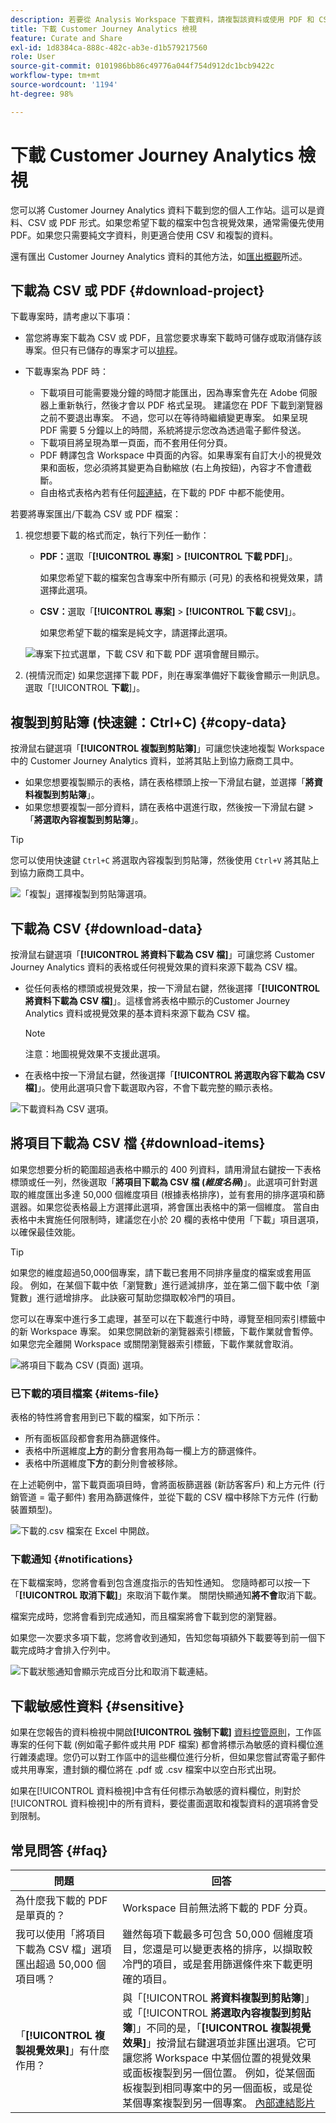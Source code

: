 ```yaml
---
description: 若要從 Analysis Workspace 下載資料，請複製該資料或使用 PDF 和 CSV 格式。
title: 下載 Customer Journey Analytics 檢視
feature: Curate and Share
exl-id: 1d8384ca-888c-482c-ab3e-d1b579217560
role: User
source-git-commit: 0101986bb86c49776a044f754d912dc1bcb9422c
workflow-type: tm+mt
source-wordcount: '1194'
ht-degree: 98%

---
```


# 下載 Customer Journey Analytics 檢視

您可以將 Customer Journey Analytics 資料下載到您的個人工作站。這可以是資料、CSV 或 PDF 形式。如果您希望下載的檔案中包含視覺效果，通常需優先使用 PDF。如果您只需要純文字資料，則更適合使用 CSV 和複製的資料。

還有匯出 Customer Journey Analytics 資料的其他方法，如[匯出概觀](/help/analysis-workspace/export/export-project-overview.md)所述。

##  下載為 CSV 或 PDF {#download-project}

下載專案時，請考慮以下事項：

* 當您將專案下載為 CSV 或 PDF，且當您要求專案下載時可儲存或取消儲存該專案。但只有已儲存的專案才可以[排程](/help/analysis-workspace/export/t-schedule-report.md)。

* 下載專案為 PDF 時：
   * 下載項目可能需要幾分鐘的時間才能匯出，因為專案會先在 Adobe 伺服器上重新執行，然後才會以 PDF 格式呈現。 建議您在 PDF 下載到瀏覽器之前不要退出專案。 不過，您可以在等待時繼續變更專案。 如果呈現 PDF 需要 5 分鐘以上的時間，系統將提示您改為透過電子郵件發送。
   * 下載項目將呈現為單一頁面，而不套用任何分頁。
   * PDF 轉譯包含 Workspace 中頁面的內容。如果專案有自訂大小的視覺效果和面板，您必須將其變更為自動縮放 (右上角按鈕)，內容才不會遭截斷。
   * 自由格式表格內若有任何[超連結](/help/analysis-workspace/visualizations/freeform-table/freeform-table-hyperlinks.md)，在下載的 PDF 中都不能使用。

若要將專案匯出/下載為 CSV 或 PDF 檔案：

1. 視您想要下載的格式而定，執行下列任一動作：

   * **PDF：**&#x200B;選取「**[!UICONTROL 專案]** > **[!UICONTROL 下載 PDF]**」。

     如果您希望下載的檔案包含專案中所有顯示 (可見) 的表格和視覺效果，請選擇此選項。

   * **CSV：**&#x200B;選取「**[!UICONTROL 專案]** > **[!UICONTROL 下載 CSV]**」。

     如果您希望下載的檔案是純文字，請選擇此選項。

   ![專案下拉式選單，下載 CSV 和下載 PDF 選項會醒目顯示。](assets/download-project.png)

1. (視情況而定) 如果您選擇下載 PDF，則在專案準備好下載後會顯示一則訊息。選取「[!UICONTROL **下載**]」。

## 複製到剪貼簿 (快速鍵：Ctrl+C) {#copy-data}

按滑鼠右鍵選項「**[!UICONTROL 複製到剪貼簿]**」可讓您快速地複製 Workspace 中的 Customer Journey Analytics 資料，並將其貼上到協力廠商工具中。

* 如果您想要複製顯示的表格，請在表格標頭上按一下滑鼠右鍵，並選擇「**將資料複製到剪貼簿**」。
* 如果您想要複製一部分資料，請在表格中選進行取，然後按一下滑鼠右鍵 >「**將選取內容複製到剪貼簿**」。

>[!TIP]
>
>您可以使用快速鍵 `Ctrl+C` 將選取內容複製到剪貼簿，然後使用 `Ctrl+V` 將其貼上到協力廠商工具中。


![「複製」選擇複製到剪貼簿選項。 ](assets/copy-selection.png)

## 下載為 CSV {#download-data}

按滑鼠右鍵選項「**[!UICONTROL 將資料下載為 CSV 檔]**」可讓您將 Customer Journey Analytics 資料的表格或任何視覺效果的資料來源下載為 CSV 檔。

* 從任何表格的標頭或視覺效果，按一下滑鼠右鍵，然後選擇「**[!UICONTROL 將資料下載為 CSV 檔]**」。這樣會將表格中顯示的Customer Journey Analytics 資料或視覺效果的基本資料來源下載為 CSV 檔。

  >[!NOTE]
  >
  >  注意：地圖視覺效果不支援此選項。


* 在表格中按一下滑鼠右鍵，然後選擇「**[!UICONTROL 將選取內容下載為 CSV 檔]**」。使用此選項只會下載選取內容，不會下載完整的顯示表格。

![下載資料為 CSV 選項。](assets/download-data-viz.png)

## 將項目下載為 CSV 檔 {#download-items}

如果您想要分析的範圍超過表格中顯示的 400 列資料，請用滑鼠右鍵按一下表格標頭或任一列，然後選取「**將項目下載為 CSV 檔 (_維度名稱_)**」。此選項可針對選取的維度匯出多達 50,000 個維度項目 (根據表格排序)，並有套用的排序選項和篩選器。如果您從表格最上方選擇此選項，將會匯出表格中的第一個維度。 當自由表格中未實施任何限制時，建議您在小於 20 欄的表格中使用「下載」項目選項，以確保最佳效能。

>[!TIP]
>
> 如果您的維度超過50,000個專案，請下載已套用不同排序量度的檔案或套用區段。 例如，在某個下載中依「瀏覽數」進行遞減排序，並在第二個下載中依「瀏覽數」進行遞增排序。 此訣竅可幫助您擷取較冷門的項目。

您可以在專案中進行多工處理，甚至可以在下載進行中時，導覽至相同索引標籤中的新 Workspace 專案。 如果您開啟新的瀏覽器索引標籤，下載作業就會暫停。如果您完全離開 Workspace 或關閉瀏覽器索引標籤，下載作業就會取消。

![將項目下載為 CSV (頁面) 選項。](assets/download-items.png)

### 已下載的項目檔案 {#items-file}

表格的特性將會套用到已下載的檔案，如下所示：

* 所有面板區段都會套用為篩選條件。
* 表格中所選維度&#x200B;**上方**&#x200B;的劃分會套用為每一欄上方的篩選條件。
* 表格中所選維度&#x200B;**下方**&#x200B;的劃分則會被移除。

在上述範例中，當下載頁面項目時，會將面板篩選器 (新訪客客戶) 和上方元件 (行銷管道 = 電子郵件) 套用為篩選條件，並從下載的 CSV 檔中移除下方元件 (行動裝置類型)。

![下載的.csv 檔案在 Excel 中開啟。](assets/downloaded-file.png)

### 下載通知 {#notifications}

在下載檔案時，您將會看到包含進度指示的告知性通知。 您隨時都可以按一下「**[!UICONTROL 取消下載]**」來取消下載作業。 關閉快顯通知&#x200B;**將不會**&#x200B;取消下載。

檔案完成時，您將會看到完成通知，而且檔案將會下載到您的瀏覽器。

如果您一次要求多項下載，您將會收到通知，告知您每項額外下載要等到前一個下載完成時才會排入佇列中。

![下載狀態通知會顯示完成百分比和取消下載連結。](assets/toast.png)

## 下載敏感性資料 {#sensitive}

如果在您報告的資料檢視中開啟&#x200B;**[!UICONTROL 強制下載]** [資料控管原則](/help/data-views/data-governance.md)，工作區專案的任何下載 (例如電子郵件或共用 PDF 檔案) 都會將標示為敏感的資料欄位進行雜湊處理。您仍可以對工作區中的這些欄位進行分析，但如果您嘗試寄電子郵件或共用專案，遭封鎖的欄位將在 .pdf 或 .csv 檔案中以空白形式出現。

如果在[!UICONTROL 資料檢視]中含有任何標示為敏感的資料欄位，則對於[!UICONTROL 資料檢視]中的所有資料，要從畫面選取和複製資料的選項將會受到限制。

## 常見問答 {#faq}

| 問題 | 回答 |
| --- | --- |
| 為什麼我下載的 PDF 是單頁的？ | Workspace 目前無法將下載的 PDF 分頁。 |
| 我可以使用「將項目下載為 CSV 檔」選項匯出超過 50,000 個項目嗎？ | 雖然每項下載最多可包含 50,000 個維度項目，您還是可以變更表格的排序，以擷取較冷門的項目，或是套用篩選條件來下載更明確的項目。 |
| 「**[!UICONTROL 複製視覺效果]**」有什麼作用？ | 與「[!UICONTROL **將資料複製到剪貼簿**]」或「[!UICONTROL **將選取內容複製到剪貼簿**]」不同的是，「**[!UICONTROL 複製視覺效果]**」按滑鼠右鍵選項並非匯出選項。它可讓您將 Workspace 中某個位置的視覺效果或面板複製到另一個位置。 例如，從某個面板複製到相同專案中的另一個面板，或是從某個專案複製到另一個專案。 [內部連結影片](https://experienceleague.adobe.com/docs/analytics-learn/tutorials/analysis-workspace/visualizations/intra-linking-in-analysis-workspace.html?lang=zh-Hant) |

